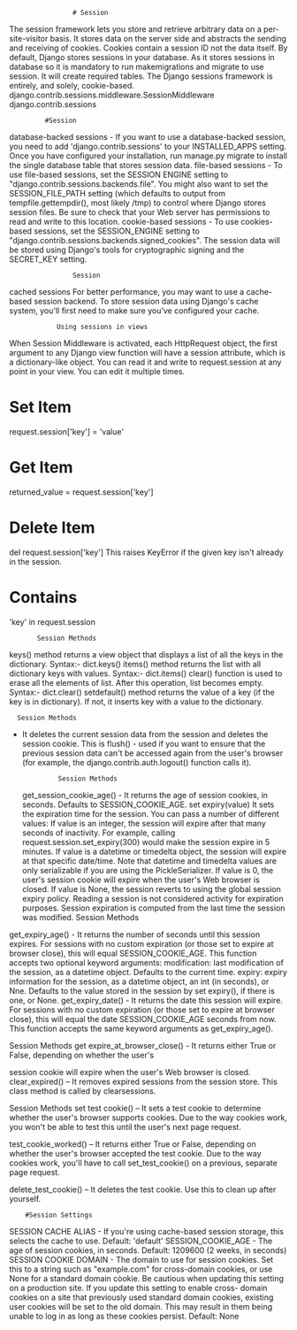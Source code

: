                     # Session

The session framework lets you store and retrieve arbitrary data on a per-site-visitor basis.
It stores data on the server side and abstracts the sending and receiving of cookies. Cookies contain a
session ID not the data itself.
By default, Django stores sessions in your database.
As it stores sessions in database so it is mandatory to run makemigrations and migrate to use session.
It will create required tables.
The Django sessions framework is entirely, and solely, cookie-based.
django.contrib.sessions.middleware.SessionMiddleware
django.contrib.sessions

             #Session

database-backed sessions - If you want to use a database-backed session, you need to add
'django.contrib.sessions' to your INSTALLED_APPS setting.
Once you have configured your installation, run manage.py migrate to install the single database
table that stores session data.
file-based sessions - To use file-based sessions, set the SESSION ENGINE setting to
"django.contrib.sessions.backends.file".
You might also want to set the SESSION_FILE_PATH setting (which defaults to output from
tempfile.gettempdir(), most likely /tmp) to control where Django stores session files. Be sure to
check that your Web server has permissions to read and write to this location.
cookie-based sessions - To use cookies-based sessions, set the SESSION_ENGINE setting to
"django.contrib.sessions.backends.signed_cookies". The session data will be stored using Django's
tools for cryptographic signing and the SECRET_KEY setting.

                    Session

cached sessions For better performance, you may want to use a cache-based session backend. To
store session data using Django's cache system, you'll first need to make sure you’ve configured
your cache.

                Using sessions in views

When Session Middleware is activated, each HttpRequest object, the first argument to any Django
view function will have a session attribute, which is a dictionary-like object.
You can read it and write to request.session at any point in your view. You can edit it multiple times.

# Set Item

request.session['key'] = 'value'

# Get Item

returned_value = request.session['key']

# Delete Item

del request.session['key']
This raises KeyError if the given key isn't already in the session.

# Contains

'key' in request.session

           Session Methods

keys() method returns a view object that displays a list of all the keys in the dictionary.
Syntax:- dict.keys()
items() method returns the list with all dictionary keys with values.
Syntax:- dict.items()
clear() function is used to erase all the elements of list. After this operation, list becomes empty.
Syntax:- dict.clear()
setdefault() method returns the value of a key (if the key is in dictionary). If not, it inserts key with a
value to the dictionary.

      Session Methods

- It deletes the current session data from the session and deletes the session cookie. This is
  flush() -
  used if you want to ensure that the previous session data can't be accessed again from the user's
  browser (for example, the django.contrib.auth.logout() function calls it).

               Session Methods

  get_session_cookie_age() - It returns the age of session cookies, in seconds. Defaults to
  SESSION_COOKIE_AGE.
  set expiry(value) It sets the expiration time for the session. You can pass a number of different
  values:
  If value is an integer, the session will expire after that many seconds of inactivity. For example,
  calling request.session.set_expiry(300) would make the session expire in 5 minutes.
  If value is a datetime or timedelta object, the session will expire at that specific date/time. Note that
  datetime and timedelta values are only serializable if you are using the PickleSerializer.
  If value is 0, the user's session cookie will expire when the user's Web browser is closed.
  If value is None, the session reverts to using the global session expiry policy.
  Reading a session is not considered activity for expiration purposes. Session expiration is computed
  from the last time the session was modified.
  Session Methods

get_expiry_age() - It returns the number of seconds until this session expires. For sessions with no
custom expiration (or those set to expire at browser close), this will equal
SESSION_COOKIE_AGE.
This function accepts two optional keyword arguments:
modification: last modification of the session, as a datetime object. Defaults to the current time.
expiry: expiry information for the session, as a datetime object, an int (in seconds), or Nne. Defaults
to the value stored in the session by set expiry(), if there is one, or None.
get_expiry_date() - It returns the date this session will expire. For sessions with no custom expiration
(or those set to expire at browser close), this will equal the date SESSION_COOKIE_AGE seconds
from now.
This function accepts the same keyword arguments as get_expiry_age().

Session Methods
get expire_at_browser_close() - It returns either True or False, depending on whether the user's

session cookie will expire when the user's Web browser is closed.
clear_expired() – It removes expired sessions from the session store. This class method is called by
clearsessions.

Session Methods
set test cookie() – It sets a test cookie to determine whether the user's browser supports cookies.
Due to the way cookies work, you won't be able to test this until the user's next page request.

test_cookie_worked() – It returns either True or False, depending on whether the user's browser
accepted the test cookie. Due to the way cookies work, you'll have to call set_test_cookie() on a
previous, separate page request.

delete_test_cookie() – It deletes the test cookie. Use this to clean up after yourself.

        #Session Settings
SESSION CACHE ALIAS - If you're using cache-based session storage, this selects the cache to
use. Default: 'default'
SESSION_COOKIE_AGE - The age of session cookies, in seconds. Default: 1209600 (2 weeks, in
seconds)
SESSION COOKIE DOMAIN - The domain to use for session cookies. Set this to a string such as
"example.com" for cross-domain cookies, or use None for a standard domain còokie.
Be cautious when updating this setting on a production site. If you update this setting to enable cross-
domain cookies on a site that previously used standard domain cookies, existing user cookies will be
set to the old domain. This may result in them being unable to log in as long as these cookies persist.
Default: None
